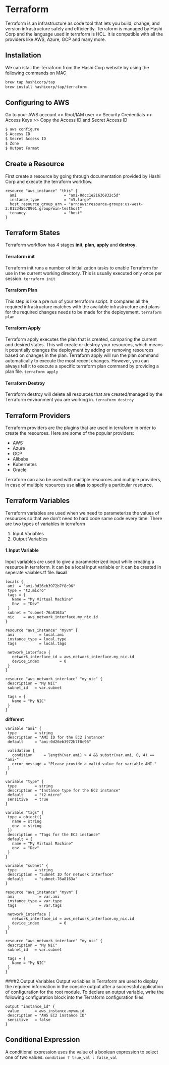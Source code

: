 # Terraform 
Terraform is an infrastructure as code tool that lets you build, change, and version infrastructure safely and efficiently. Terraform is managed by Hashi Corp and the language used in terraform is HCL. It is compatible with all the providers like AWS, Azure, GCP and many more.
## Installation
We can istall the Terraform from the Hashi Corp website by using the following commands on MAC
```bash
brew tap hashicorp/tap
brew install hashicorp/tap/terraform
```
## Configuring to AWS
Go to your AWS account >> Root/IAM user >> Security Credentials >> Access Keys >> Copy the Access ID and Secret Access ID
```bash
$ aws configure
$ Access ID
$ Secret Access ID
$ Zone
$ Output Format
```
## Create a Resource
First create a resource by going through documentation provided by Hashi Corp and execute the terraform workflow.
```
resource "aws_instance" "this" {
  ami                     = "ami-0dcc1e21636832c5d"
  instance_type           = "m5.large"
  host_resource_group_arn = "arn:aws:resource-groups:us-west-2:012345678901:group/win-testhost"
  tenancy                 = "host"
}
```
## Terraform States
Terraform workflow has 4 stages **init**, **plan**, **apply** and **destroy**.
#### Terraform init
Terraform init runs a number of initialization tasks to enable Terraform for use in the current working directory. This is usually executed only once per session.
`terraform init`
#### Terraform Plan
This step is like a pre run of your terraform script. It compares all the required infrastructure matches with the available infrastructure and plans for the required changes needs to be made for the deployement.
`terraform plan`
#### Terraform Apply
Terraform apply executes the plan that is created, comparing the current and desired states. This will create or destroy your resources, which means it potentially changes the deployment by adding or removing resources based on changes in the plan. Terraform apply will run the plan command automatically to execute the most recent changes. However, you can always tell it to execute a specific terraform plan command by providing a plan file.
`terraform apply`
#### Terraform Destroy
Terraform destroy will delete all resources that are created/managed by the Terraform environment you are working in.
`terraform destroy`

## Terraform Providers
Terraform providers are the plugins that are used in terraform in order to create the resources. Here are some of the popular providers:
* AWS
* Azure
* GCP
* Alibaba
* Kubernetes
* Oracle

Terraform can also be used with multiple resources and multiple providers, in case of multiple resources use **alias** to specify a particular resource.
## Terraform Variables
Terraform variables are used when we need to parameterize the values of resources so that we don't need to hard code same code every time. There are two types of variables in terraform
1. Input Variables
2. Output Variables
#### 1.Input Variable
Input variables are used to give a paramneterized input while creating a resource in terraform. It can be a local input variable or it can be created in seperate vaiables.tf file.
**local**
```
locals {
 ami  = "ami-0d26eb3972b7f8c96"
 type = "t2.micro"
 tags = {
   Name = "My Virtual Machine"
   Env  = "Dev"
 }
 subnet = "subnet-76a8163a"
 nic    = aws_network_interface.my_nic.id
}
 
resource "aws_instance" "myvm" {
 ami           = local.ami
 instance_type = local.type
 tags          = local.tags
 
 network_interface {
   network_interface_id = aws_network_interface.my_nic.id
   device_index         = 0
 }
}
 
resource "aws_network_interface" "my_nic" {
 description = "My NIC"
 subnet_id   = var.subnet
 
 tags = {
   Name = "My NIC"
 }
}
```
**different**
```
variable "ami" {
 type        = string
 description = "AMI ID for the EC2 instance"
 default     = "ami-0d26eb3972b7f8c96"
 
 validation {
   condition     = length(var.ami) > 4 && substr(var.ami, 0, 4) == "ami-"
   error_message = "Please provide a valid value for variable AMI."
 }
} 

variable "type" {
 type        = string
 description = "Instance type for the EC2 instance"
 default     = "t2.micro"
 sensitive   = true
}
 
variable "tags" {
 type = object({
   name = string
   env  = string
 })
 description = "Tags for the EC2 instance"
 default = {
   name = "My Virtual Machine"
   env  = "Dev"
 }
}
 
variable "subnet" {
 type        = string
 description = "Subnet ID for network interface"
 default     = "subnet-76a8163a"
}
```
```
resource "aws_instance" "myvm" {
 ami           = var.ami
 instance_type = var.type
 tags          = var.tags
 
 network_interface {
   network_interface_id = aws_network_interface.my_nic.id
   device_index         = 0
 }
}
 
resource "aws_network_interface" "my_nic" {
 description = "My NIC"
 subnet_id   = var.subnet
 
 tags = {
   Name = "My NIC"
 }
}
```
####2.Output Variables
Output variables in Terraform are used to display the required information in the console output after a successful application of configuration for the root module. To declare an output variable, write the following configuration block into the Terraform configuration files.
```
output "instance_id" {
 value       = aws_instance.myvm.id
 description = "AWS EC2 instance ID"
 sensitive   = false
}
```
## Conditional Expression
A conditional expression uses the value of a boolean expression to select one of two values.
`condition ? true_val : false_val`
